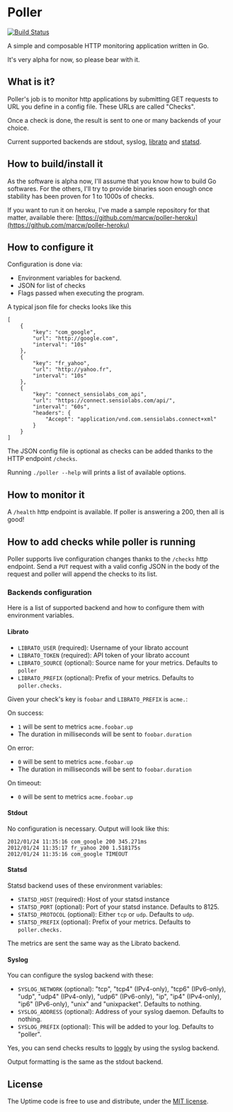 # Poller

[![Build Status](https://travis-ci.org/marcw/poller.png?branch=master)](https://travis-ci.org/marcw/poller)

A simple and composable HTTP monitoring application written in Go.

It's very alpha for now, so please bear with it.

## What is it?

Poller's job is to monitor http applications by submitting GET requests to URL
you define in a config file. These URLs are called "Checks".

Once a check is done, the result is sent to one or many backends of your choice. 

Current supported backends are stdout, syslog,
[librato](http://metrics.librato.com/) and [statsd](://github.com/etsy/statsd).

## How to build/install it

As the software is alpha now, I'll assume that you know how to build Go
softwares. For the others, I'll try to provide binaries soon enough once
stability has been proven for 1 to 1000s of checks.

If you want to run it on heroku, I've made a sample repository for that matter,
available there:
[https://github.com/marcw/poller-heroku](https://github.com/marcw/poller-heroku)

## How to configure it

Configuration is done via:

- Environment variables for backend.
- JSON for list of checks
- Flags passed when executing the program.

A typical json file for checks looks like this

    [
        {
            "key": "com_google",
            "url": "http://google.com",
            "interval": "10s"
        },
        {
            "key": "fr_yahoo",
            "url": "http://yahoo.fr",
            "interval": "10s"
        },
        {
            "key": "connect_sensiolabs_com_api",
            "url": "https://connect.sensiolabs.com/api/",
            "interval": "60s",
            "headers": {
                "Accept": "application/vnd.com.sensiolabs.connect+xml"
            }
        }
    ]

The JSON config file is optional as checks can be added thanks to the HTTP endpoint `/checks`.

Running `./poller --help` will prints a list of available options.

## How to monitor it

A `/health` http endpoint is available. If poller is answering a 200, then all
is good!

## How to add checks while poller is running

Poller supports live configuration changes thanks to the `/checks` http endpoint.
Send a `PUT` request with a valid config JSON in the body of the request and poller
will append the checks to its list.

### Backends configuration

Here is a list of supported backend and how to configure them with environment
variables.

#### Librato

- `LIBRATO_USER` (required): Username of your librato account
- `LIBRATO_TOKEN` (required): API token of your librato account
- `LIBRATO_SOURCE` (optional): Source name for your metrics. Defaults to `poller`
- `LIBRATO_PREFIX` (optional): Prefix of your metrics. Defaults to `poller.checks.`

Given your check's key is `foobar` and `LIBRATO_PREFIX` is `acme.`:

On success:
  - `1` will be sent to metrics `acme.foobar.up`
  - The duration in milliseconds will be sent to `foobar.duration`

On error:
  - `0` will be sent to metrics `acme.foobar.up`
  - The duration in milliseconds will be sent to `foobar.duration`

On timeout:
  - `0` will be sent to metrics `acme.foobar.up`

#### Stdout

No configuration is necessary.
Output will look like this:

    2012/01/24 11:35:16 com_google 200 345.271ms
    2012/01/24 11:35:17 fr_yahoo 200 1.518175s
    2012/01/24 11:35:16 com_google TIMEOUT


#### Statsd

Statsd backend uses of these environment variables:

- `STATSD_HOST` (required): Host of your statsd instance
- `STATSD_PORT` (optional): Port of your statsd instance. Defaults to 8125.
- `STATSD_PROTOCOL` (optional): Either `tcp` or `udp`. Defaults to `udp`.
- `STATSD_PREFIX` (optional): Prefix of your metrics. Defaults to `poller.checks.`

The metrics are sent the same way as the Librato backend.

#### Syslog

You can configure the syslog backend with these:

- `SYSLOG_NETWORK` (optional): "tcp", "tcp4" (IPv4-only), "tcp6" (IPv6-only),
  "udp", "udp4" (IPv4-only), "udp6" (IPv6-only), "ip", "ip4" (IPv4-only), "ip6"
  (IPv6-only), "unix" and "unixpacket". Defaults to nothing.
- `SYSLOG_ADDRESS` (optional): Address of your syslog daemon. Defaults to nothing.
- `SYSLOG_PREFIX` (optional): This will be added to your log. Defaults to "poller".

Yes, you can send checks results to [loggly](http://www.loggly.com/) by using
the syslog backend.

Output formatting is the same as the stdout backend.

## License

The Uptime code is free to use and distribute, under the [MIT license](https://github.com/marcw/poller/blob/master/LICENSE).
